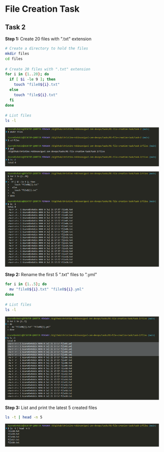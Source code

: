 # File Creation Task

## Task 2

**Step 1:** Create 20 files with ".txt" extension

```bash
# Create a directory to hold the files
mkdir files
cd files

# Create 20 files with ".txt" extension
for i in {1..20}; do
  if [ $i -le 9 ]; then
    touch "file0${i}.txt"
  else
    touch "file${i}.txt"
  fi
done

# List files
ls -l
```

![Output 1.1](./output01-1.png)

![Output 1.2](./output01-2.png)

**Step 2:** Rename the first 5 ".txt" files to ".yml"

```bash
for i in {1..5}; do
  mv "file0${i}.txt" "file0${i}.yml"
done

# List files
ls -l
```

![Output 2](./output02.png)

**Step 3:** List and print the latest 5 created files

```bash
ls -t | head -n 5
```

![Output 3](./output03.png)
